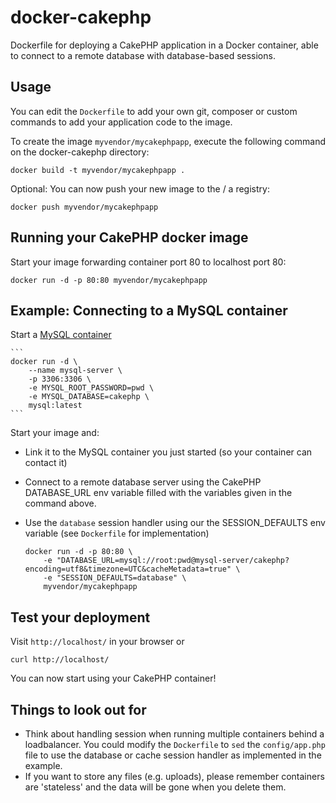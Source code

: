 docker-cakephp
======================

Dockerfile for deploying a CakePHP application in a Docker container, able to connect to a remote database with database-based sessions.

Usage
-----

You can edit the `Dockerfile` to add your own git, composer or custom commands to add your application code to the image.

To create the image `myvendor/mycakephpapp`, execute the following command on the docker-cakephp directory:

	docker build -t myvendor/mycakephpapp .

Optional: You can now push your new image to the / a registry:

	docker push myvendor/mycakephpapp


Running your CakePHP docker image
-----------------------------------

Start your image forwarding container port 80 to localhost port 80:

	docker run -d -p 80:80 myvendor/mycakephpapp

Example: Connecting to a MySQL container
-----------------------------------
Start a [MySQL container](https://hub.docker.com/_/mysql/) 

	```
	docker run -d \
		--name mysql-server \
		-p 3306:3306 \
		-e MYSQL_ROOT_PASSWORD=pwd \
		-e MYSQL_DATABASE=cakephp \
		mysql:latest
	```

Start your image and:
* Link it to the MySQL container you just started (so your container can contact it)
* Connect to a remote database server using the CakePHP DATABASE_URL env variable filled with the variables given in the command above.
* Use the `database` session handler using our the SESSION_DEFAULTS env variable (see `Dockerfile` for implementation)

	```
	docker run -d -p 80:80 \
		-e "DATABASE_URL=mysql://root:pwd@mysql-server/cakephp?encoding=utf8&timezone=UTC&cacheMetadata=true" \
		-e "SESSION_DEFAULTS=database" \
		myvendor/mycakephpapp
	```


Test your deployment
--------------------------

Visit `http://localhost/` in your browser or 

	curl http://localhost/

You can now start using your CakePHP container!

Things to look out for
-----------------------------------
* Think about handling session when running multiple containers behind a loadbalancer. You could modify the `Dockerfile` to `sed` the `config/app.php` file to use the database or cache session handler as implemented in the example.
* If you want to store any files (e.g. uploads), please remember containers are 'stateless' and the data will be gone when you delete them.
